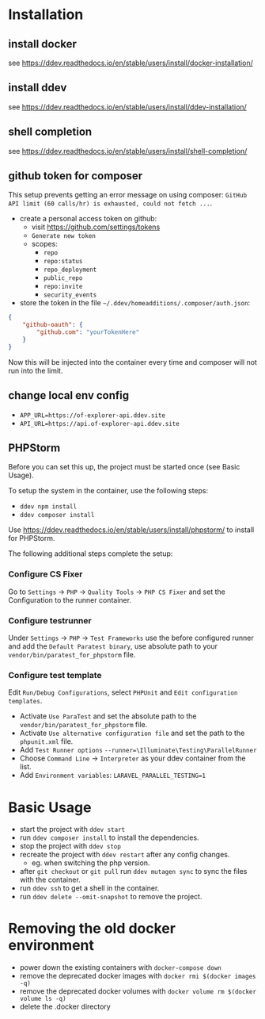 # Installation
## install docker
see https://ddev.readthedocs.io/en/stable/users/install/docker-installation/
## install ddev
see https://ddev.readthedocs.io/en/stable/users/install/ddev-installation/
## shell completion
see https://ddev.readthedocs.io/en/stable/users/install/shell-completion/

## github token for composer
This setup prevents getting an error message on using composer: `GitHub API limit (60 calls/hr) is exhausted, could not fetch ...`.
* create a personal access token on github:
  * visit https://github.com/settings/tokens
  * `Generate new token`
  * scopes:
    * `repo`
    * `repo:status`
    * `repo_deployment`
    * `public_repo`
    * `repo:invite`
    * `security_events`
* store the token in the file `~/.ddev/homeadditions/.composer/auth.json`:
```json
{
    "github-oauth": {
        "github.com": "yourTokenHere"
    }
}
```
Now this will be injected into the container every time and composer will not run into the limit.

## change local env config
* `APP_URL=https://of-explorer-api.ddev.site`
* `API_URL=https://api.of-explorer-api.ddev.site`

## PHPStorm
Before you can set this up, the project must be started once (see Basic Usage).

To setup the system in the container, use the following steps:
* `ddev npm install`
* `ddev composer install`

Use https://ddev.readthedocs.io/en/stable/users/install/phpstorm/ to install for PHPStorm.

The following additional steps complete the setup:
### Configure CS Fixer
Go to `Settings` -> `PHP` -> `Quality Tools` -> `PHP CS Fixer` and set the Configuration to the runner container.
### Configure testrunner
Under `Settings` -> `PHP` -> `Test Frameworks` use the before configured runner and add the `Default Paratest binary`, use absolute path to your `vendor/bin/paratest_for_phpstorm` file.
### Configure test template
Edit `Run/Debug Configurations`, select `PHPUnit` and `Edit configuration templates`.

* Activate `Use ParaTest` and set the absolute path to the `vendor/bin/paratest_for_phpstorm` file.
* Activate `Use alternative configuration file` and set the path to the `phpunit.xml` file.
* Add `Test Runner options` `--runner=\Illuminate\Testing\ParallelRunner`
* Choose `Command Line` -> `Interpreter` as your ddev container from the list.
* Add `Environment variables`: `LARAVEL_PARALLEL_TESTING=1`

# Basic Usage
* start the project with `ddev start`
* run `ddev composer install` to install the dependencies.
* stop the project with `ddev stop`
* recreate the project with `ddev restart` after any config changes.
  * eg. when switching the php version.
* after `git checkout` or `git pull` run `ddev mutagen sync` to sync the files with the container.
* run `ddev ssh` to get a shell in the container.
* run `ddev delete --omit-snapshot` to remove the project.

# Removing the old docker environment
* power down the existing containers with `docker-compose down`
* remove the deprecated docker images with `docker rmi $(docker images -q)`
* remove the deprecated docker volumes with `docker volume rm $(docker volume ls -q)`
* delete the .docker directory
